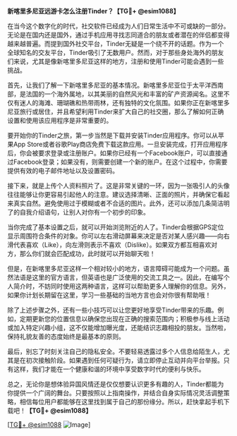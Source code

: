 **新喀里多尼亚远游卡怎么注册Tinder？【TG💪+ @esim1088】**

在当今这个数字化的时代，社交软件已经成为人们日常生活中不可或缺的一部分。无论是在国内还是国外，通过手机应用寻找志同道合的朋友或者潜在的伴侣都变得越来越普遍。而提到国外社交平台，Tinder无疑是一个绕不开的话题。作为一个全球知名的交友平台，Tinder吸引了无数用户。然而，对于那些身处海外的朋友们来说，尤其是像新喀里多尼亚这样的地方，注册和使用Tinder可能会遇到一些挑战。

首先，让我们了解一下新喀里多尼亚的基本情况。新喀里多尼亚位于太平洋西南部，是法国的一个海外属地，以其美丽的自然风光和丰富的矿产资源闻名。这里不仅有迷人的海滩、珊瑚礁和热带雨林，还有独特的文化氛围。如果你正在新喀里多尼亚旅行或居住，并且希望利用Tinder来扩大自己的社交圈，那么了解如何正确设置和使用该应用程序是非常重要的。

要开始你的Tinder之旅，第一步当然是下载并安装Tinder应用程序。你可以从苹果App Store或者谷歌Play商店免费下载这款应用。一旦安装完成，打开应用程序后，你会被要求登录或注册账户。如果你已经有一个Facebook账户，可以直接通过Facebook登录；如果没有，则需要创建一个新的账户。在这个过程中，你需要提供有效的电子邮件地址以及设置密码。

接下来，就是上传个人资料照片了。这是非常关键的一环，因为一张吸引人的头像往往能够让你更容易引起他人的注意。建议选择清晰、正面的照片，并确保它看起来真实自然。避免使用过于模糊或者不合适的图片。此外，还可以添加几条简洁明了的自我介绍语句，让别人对你有一个初步的印象。

当你完成了基本设置之后，就可以开始浏览附近的人了。Tinder会根据GPS定位显示周围符合条件的对象。你可以左右滑动屏幕来决定是否对某人感兴趣——向右滑代表喜欢（Like），向左滑则表示不喜欢（Dislike）。如果双方都互相喜欢对方，那么你们就会匹配成功，此时就可以开始聊天啦！

但是，在新喀里多尼亚这样一个相对较小的地方，语言障碍可能成为一个问题。虽然法语是这里的官方语言，但英语也是广泛使用的交流工具之一。因此，在编写个人简介时，不妨同时使用这两种语言，这样可以帮助更多人理解你的信息。另外，如果你计划长期留在这里，学习一些基础的当地方言也会对你很有帮助哦！

除了上述步骤之外，还有一些小技巧可以让您更好地享受Tinder带来的乐趣。例如，定期更新您的位置信息以确保您出现在正确的搜索范围内；积极参与线上活动或加入特定兴趣小组，这不仅能增加曝光度，还能结识志趣相投的朋友。当然啦，保持礼貌友善的态度始终是最基本的原则。

最后，别忘了时刻关注自己的隐私安全。不要轻易透露过多个人信息给陌生人，尤其是在初次接触阶段。如果遇到任何可疑行为，请立即停止互动并向平台举报。只有这样，我们才能在一个健康和谐的环境中享受数字时代的便利与快乐。

总之，无论你是想体验异国风情还是仅仅想要认识更多有趣的人，Tinder都能为你提供一个广阔的舞台。只要按照以上指南操作，并结合自身实际情况灵活调整策略，相信每位用户都能够在这里找到属于自己的那份缘分。所以，赶快拿起手机下载吧！**【TG💪+ @esim1088】**

[[TG💪+ @esim1088](https://t.me/s/esim1088) ![Image](https://i.postimg.cc/4NQfJmqS/Snipaste-2025-05-13-00-14-12.png)]